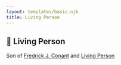 ```yaml
---
layout: templates/basic.njk
title: Living Person
---
```

## 🔵 Living Person

Son of [Fredrick J. Conant](/people/8/80092500) and [Living Person](/people/8/84331585)
